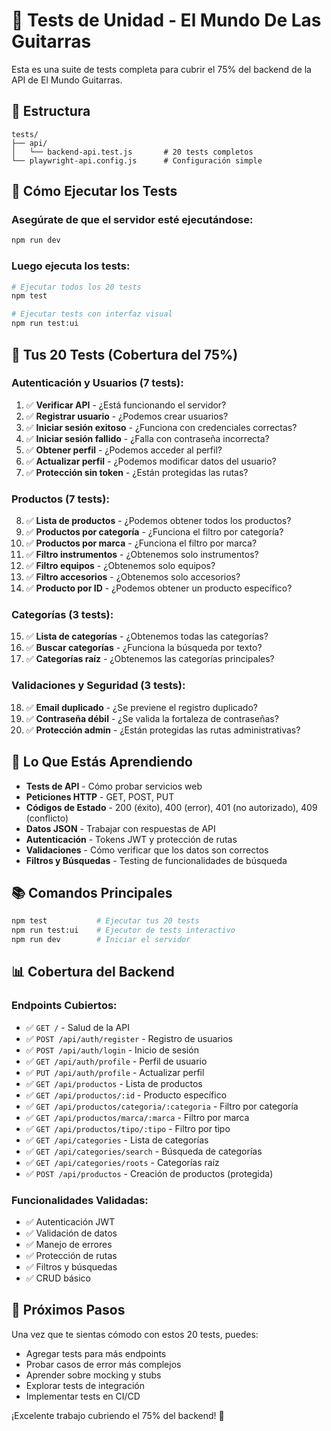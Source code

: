 # 🎸 Tests de Unidad - El Mundo De Las Guitarras

Esta es una suite de tests completa para cubrir el 75% del backend de la API de El Mundo Guitarras.

## 📁 Estructura

```
tests/
├── api/
│   └── backend-api.test.js       # 20 tests completos
└── playwright-api.config.js      # Configuración simple
```

## 🚀 Cómo Ejecutar los Tests

### Asegúrate de que el servidor esté ejecutándose:
```bash
npm run dev
```

### Luego ejecuta los tests:
```bash
# Ejecutar todos los 20 tests
npm test

# Ejecutar tests con interfaz visual
npm run test:ui
```

## 🧪 Tus 20 Tests (Cobertura del 75%)

### **Autenticación y Usuarios (7 tests):**
1. ✅ **Verificar API** - ¿Está funcionando el servidor?
2. ✅ **Registrar usuario** - ¿Podemos crear usuarios?
3. ✅ **Iniciar sesión exitoso** - ¿Funciona con credenciales correctas?
4. ✅ **Iniciar sesión fallido** - ¿Falla con contraseña incorrecta?
5. ✅ **Obtener perfil** - ¿Podemos acceder al perfil?
6. ✅ **Actualizar perfil** - ¿Podemos modificar datos del usuario?
7. ✅ **Protección sin token** - ¿Están protegidas las rutas?

### **Productos (7 tests):**
8. ✅ **Lista de productos** - ¿Podemos obtener todos los productos?
9. ✅ **Productos por categoría** - ¿Funciona el filtro por categoría?
10. ✅ **Productos por marca** - ¿Funciona el filtro por marca?
11. ✅ **Filtro instrumentos** - ¿Obtenemos solo instrumentos?
12. ✅ **Filtro equipos** - ¿Obtenemos solo equipos?
13. ✅ **Filtro accesorios** - ¿Obtenemos solo accesorios?
14. ✅ **Producto por ID** - ¿Podemos obtener un producto específico?

### **Categorías (3 tests):**
15. ✅ **Lista de categorías** - ¿Obtenemos todas las categorías?
16. ✅ **Buscar categorías** - ¿Funciona la búsqueda por texto?
17. ✅ **Categorías raíz** - ¿Obtenemos las categorías principales?

### **Validaciones y Seguridad (3 tests):**
18. ✅ **Email duplicado** - ¿Se previene el registro duplicado?
19. ✅ **Contraseña débil** - ¿Se valida la fortaleza de contraseñas?
20. ✅ **Protección admin** - ¿Están protegidas las rutas administrativas?

## 🎯 Lo Que Estás Aprendiendo

- **Tests de API** - Cómo probar servicios web
- **Peticiones HTTP** - GET, POST, PUT
- **Códigos de Estado** - 200 (éxito), 400 (error), 401 (no autorizado), 409 (conflicto)
- **Datos JSON** - Trabajar con respuestas de API
- **Autenticación** - Tokens JWT y protección de rutas
- **Validaciones** - Cómo verificar que los datos son correctos
- **Filtros y Búsquedas** - Testing de funcionalidades de búsqueda

## 📚 Comandos Principales

```bash
npm test           # Ejecutar tus 20 tests
npm run test:ui    # Ejecutor de tests interactivo
npm run dev        # Iniciar el servidor
```

## 📊 Cobertura del Backend

### **Endpoints Cubiertos:**
- ✅ `GET /` - Salud de la API
- ✅ `POST /api/auth/register` - Registro de usuarios
- ✅ `POST /api/auth/login` - Inicio de sesión
- ✅ `GET /api/auth/profile` - Perfil de usuario
- ✅ `PUT /api/auth/profile` - Actualizar perfil
- ✅ `GET /api/productos` - Lista de productos
- ✅ `GET /api/productos/:id` - Producto específico
- ✅ `GET /api/productos/categoria/:categoria` - Filtro por categoría
- ✅ `GET /api/productos/marca/:marca` - Filtro por marca
- ✅ `GET /api/productos/tipo/:tipo` - Filtro por tipo
- ✅ `GET /api/categories` - Lista de categorías
- ✅ `GET /api/categories/search` - Búsqueda de categorías
- ✅ `GET /api/categories/roots` - Categorías raíz
- ✅ `POST /api/productos` - Creación de productos (protegida)

### **Funcionalidades Validadas:**
- ✅ Autenticación JWT
- ✅ Validación de datos
- ✅ Manejo de errores
- ✅ Protección de rutas
- ✅ Filtros y búsquedas
- ✅ CRUD básico

## 🎉 Próximos Pasos

Una vez que te sientas cómodo con estos 20 tests, puedes:
- Agregar tests para más endpoints
- Probar casos de error más complejos
- Aprender sobre mocking y stubs
- Explorar tests de integración
- Implementar tests en CI/CD

¡Excelente trabajo cubriendo el 75% del backend! 🎸
